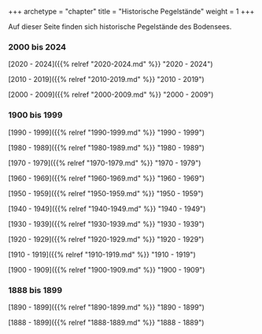 +++
archetype = "chapter"
title = "Historische Pegelstände"
weight = 1
+++

Auf dieser Seite finden sich historische Pegelstände des Bodensees.

### 2000 bis 2024

[2020 - 2024]({{% relref "2020-2024.md" %}} "2020 - 2024")

[2010 - 2019]({{% relref "2010-2019.md" %}} "2010 - 2019")

[2000 - 2009]({{% relref "2000-2009.md" %}} "2000 - 2009")

### 1900 bis 1999

[1990 - 1999]({{% relref "1990-1999.md" %}} "1990 - 1999")

[1980 - 1989]({{% relref "1980-1989.md" %}} "1980 - 1989")

[1970 - 1979]({{% relref "1970-1979.md" %}} "1970 - 1979")

[1960 - 1969]({{% relref "1960-1969.md" %}} "1960 - 1969")

[1950 - 1959]({{% relref "1950-1959.md" %}} "1950 - 1959")

[1940 - 1949]({{% relref "1940-1949.md" %}} "1940 - 1949")

[1930 - 1939]({{% relref "1930-1939.md" %}} "1930 - 1939")

[1920 - 1929]({{% relref "1920-1929.md" %}} "1920 - 1929")

[1910 - 1919]({{% relref "1910-1919.md" %}} "1910 - 1919")

[1900 - 1909]({{% relref "1900-1909.md" %}} "1900 - 1909")

### 1888 bis 1899

[1890 - 1899]({{% relref "1890-1899.md" %}} "1890 - 1899")

[1888 - 1899]({{% relref "1888-1889.md" %}} "1888 - 1889")